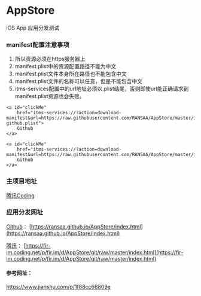 # AppStore
iOS App 应用分发测试


### manifest配置注意事项
1. 所以资源必须在https服务器上
2. manifest.plist中的资源配置路径不能为中文
3. manifest.plist文件本身所在路径也不能包含中文
4. manifest.plist文件的名称可以任意，但是不能包含中文
5. itms-services配置中的url地址必须以.plist结尾，否则即使url能正确请求到manifest.plist资源也会失败。
```
<a id="clickMe"
	href="itms-services://?action=download-manifest&url=https://raw.githubusercontent.com/RANSAA/AppStore/master/ios/com.sayaDev.test/1.0/manifest-github.plist">
	Github
</a>

<a id="clickMe"
	href="itms-services://?action=download-manifest&url=https://raw.githubusercontent.com/RANSAA/AppStore/master/ios/com.sayaDev.test/1.0/manifest.plist">
	Github
</a>
```


### 主项目地址
[腾讯Coding](https://fir-im.coding.net/public/fir.im/AppStore/git/files)

### 应用分发网址

[Github](https://github.com/RANSAA/AppStore.git)：	[https://ransaa.github.io/AppStore/index.html](https://ransaa.github.io/AppStore/index.html)

[腾讯](https://fir-im.coding.net/p/fir.im/d/AppStore/git)：			[https://fir-im.coding.net/p/fir.im/d/AppStore/git/raw/master/index.html](https://fir-im.coding.net/p/fir.im/d/AppStore/git/raw/master/index.html)




#### 参考网址：
https://www.jianshu.com/p/1f88cc66809e

